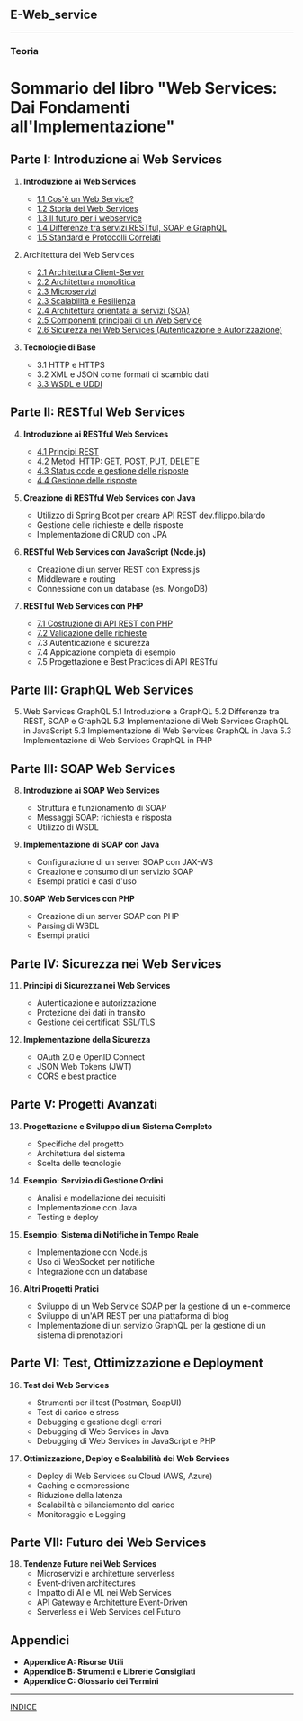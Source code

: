 ## E-Web_service

---
### Teoria
# Sommario del libro "Web Services: Dai Fondamenti all'Implementazione"

## Parte I: Introduzione ai Web Services
1. **Introduzione ai Web Services**
   - [1.1 Cos'è un Web Service?](<01.1 Cos'è un Web Service.md>)
   - [1.2 Storia dei Web Services](<01.2 Storia dei Web Services.md>)
   - [1.3 Il futuro per i webservice](<1.3 Il futuro per i webservice.md>)
   - [1.4 Differenze tra servizi RESTful, SOAP e GraphQL](<01.4 Differenze tra servizi RESTful, SOAP e GraphQL.md>)
   - [1.5 Standard e Protocolli Correlati](<01.5 Standard e Protocolli Correlati.md>)

2. Architettura dei Web Services
   - [2.1 Architettura Client-Server](<02.1 Architettura Client-Server.md>)
   - [2.2 Architettura monolitica](<02.2 Architettura monolitica.md>)
   - [2.3 Microservizi](<02.3 Microservizi.md>)      
   - [2.3 Scalabilità e Resilienza](<02.3 Scalabilità e Resilienza.md>)
   - [2.4 Architettura orientata ai servizi (SOA)](<02.4 Architettura orientata ai servizi (SOA).md>)
   - [2.5 Componenti principali di un Web Service](<02.5 Componenti principali di un Web Service.md>)
   - [2.6 Sicurezza nei Web Services (Autenticazione e Autorizzazione)](<02.6 Sicurezza nei Web Services.md>)

3. **Tecnologie di Base**
   - 3.1 HTTP e HTTPS
   - 3.2 XML e JSON come formati di scambio dati
   - [3.3 WSDL e UDDI](<03.3 WSDL e UDDI.md>)

## Parte II: RESTful Web Services
4. **Introduzione ai RESTful Web Services**
   - [4.1 Principi REST](<04.1 Principi REST.md>)
   - [4.2 Metodi HTTP: GET, POST, PUT, DELETE](<04.2 Metodi HTTP.md>)
   - [4.3 Status code e gestione delle risposte](<04.3 Status code e gestione delle risposte.md>)
   - [4.4 Gestione delle risposte](<04.4 Gestione delle risposte.md>)    

5. **Creazione di RESTful Web Services con Java**
   - Utilizzo di Spring Boot per creare API REST       dev.filippo.bilardo
   - Gestione delle richieste e delle risposte
   - Implementazione di CRUD con JPA

6. **RESTful Web Services con JavaScript (Node.js)**
   - Creazione di un server REST con Express.js
   - Middleware e routing
   - Connessione con un database (es. MongoDB)

7. **RESTful Web Services con PHP**
   - [7.1 Costruzione di API REST con PHP](<07.1 Costruzione di API REST con PHP.md>)
   - [7.2 Validazione delle richieste](<07.2 Validazione delle richieste.md>)
   - 7.3 Autenticazione e sicurezza
   - 7.4 Appicazione completa di esempio
   - 7.5 Progettazione e Best Practices di API RESTful

## Parte III: GraphQL Web Services
5. Web Services GraphQL
   5.1 Introduzione a GraphQL
   5.2 Differenze tra REST, SOAP e GraphQL
   5.3 Implementazione di Web Services GraphQL in JavaScript
   5.3 Implementazione di Web Services GraphQL in Java 
   5.3 Implementazione di Web Services GraphQL in PHP

## Parte III: SOAP Web Services
8. **Introduzione ai SOAP Web Services**
   - Struttura e funzionamento di SOAP
   - Messaggi SOAP: richiesta e risposta
   - Utilizzo di WSDL

9. **Implementazione di SOAP con Java**
   - Configurazione di un server SOAP con JAX-WS
   - Creazione e consumo di un servizio SOAP
   - Esempi pratici e casi d'uso

10. **SOAP Web Services con PHP**
    - Creazione di un server SOAP con PHP
    - Parsing di WSDL
    - Esempi pratici

## Parte IV: Sicurezza nei Web Services
11. **Principi di Sicurezza nei Web Services**
    - Autenticazione e autorizzazione
    - Protezione dei dati in transito
    - Gestione dei certificati SSL/TLS

12. **Implementazione della Sicurezza**
    - OAuth 2.0 e OpenID Connect
    - JSON Web Tokens (JWT)
    - CORS e best practice

## Parte V: Progetti Avanzati
13. **Progettazione e Sviluppo di un Sistema Completo**
    - Specifiche del progetto
    - Architettura del sistema
    - Scelta delle tecnologie

14. **Esempio: Servizio di Gestione Ordini**
    - Analisi e modellazione dei requisiti
    - Implementazione con Java
    - Testing e deploy

15. **Esempio: Sistema di Notifiche in Tempo Reale**
    - Implementazione con Node.js
    - Uso di WebSocket per notifiche
    - Integrazione con un database

16. **Altri Progetti Pratici**
    - Sviluppo di un Web Service SOAP per la gestione di un e-commerce
    - Sviluppo di un'API REST per una piattaforma di blog
    - Implementazione di un servizio GraphQL per la gestione di un sistema di prenotazioni

## Parte VI: Test, Ottimizzazione e Deployment
16. **Test dei Web Services**
    - Strumenti per il test (Postman, SoapUI)
    - Test di carico e stress
    - Debugging e gestione degli errori
    - Debugging di Web Services in Java
    - Debugging di Web Services in JavaScript e PHP

17. **Ottimizzazione, Deploy e Scalabilità dei Web Services**
    - Deploy di Web Services su Cloud (AWS, Azure)
    - Caching e compressione
    - Riduzione della latenza
    - Scalabilità e bilanciamento del carico
    - Monitoraggio e Logging

## Parte VII: Futuro dei Web Services
18. **Tendenze Future nei Web Services**
    - Microservizi e architetture serverless
    - Event-driven architectures
    - Impatto di AI e ML nei Web Services
    - API Gateway e Architetture Event-Driven
    - Serverless e i Web Services del Futuro

## Appendici
- **Appendice A: Risorse Utili**
- **Appendice B: Strumenti e Librerie Consigliati**
- **Appendice C: Glossario dei Termini**

---
[INDICE](<../README.md>)